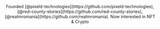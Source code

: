 <center>Founded [@pixeld-technologies](https://github.com/pixeld-technologies), [@red-county-stories](https://github.com/red-county-stories), [@realmromania](https://github.com/realmromania). Now interested in NFT & Crypto</center>
